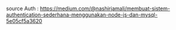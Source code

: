 source Auth : https://medium.com/@nashirjamali/membuat-sistem-authentication-sederhana-menggunakan-node-js-dan-mysql-5e05cf5a3620